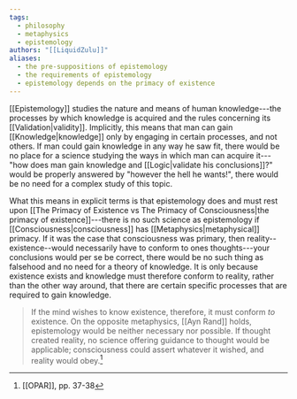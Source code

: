 ```yaml
---
tags:
  - philosophy
  - metaphysics
  - epistemology
authors: "[[LiquidZulu]]"
aliases:
  - the pre-suppositions of epistemology
  - the requirements of epistemology
  - epistemology depends on the primacy of existence
---
```


[[Epistemology]] studies the nature and means of human knowledge---the processes by which knowledge is acquired and the rules concerning its [[Validation|validity]]. Implicitly, this means that man can gain [[Knowledge|knowledge]] only by engaging in certain processes, and not others. If man could gain knowledge in any way he saw fit, there would be no place for a science studying the ways in which man can acquire it---"how does man gain knowledge and [[Logic|validate his conclusions]]?" would be properly answered by "however the hell he wants!", there would be no need for a complex study of this topic.

What this means in explicit terms is that epistemology does and must rest upon [[The Primacy of Existence vs The Primacy of Consciousness|the primacy of existence]]---there is no such science as epistemology if [[Consciousness|consciousness]] has [[Metaphysics|metaphysical]] primacy. If it was the case that consciousness was primary, then reality--existence--would necessarily have to conform to ones thoughts---your conclusions would per se be correct, there would be no such thing as falsehood and no need for a theory of knowledge. It is only because existence exists and knowledge must therefore conform to reality, rather than the other way around, that there are certain specific processes that are required to gain knowledge.

> If the mind wishes to know existence, therefore, it must conform *to* existence. On the opposite metaphysics, [[Ayn Rand]] holds, epistemology would be neither necessary nor possible. If thought created reality, no science offering guidance to thought would be applicable; consciousness could assert whatever it wished, and reality would obey.[^1]

[^1]: [[OPAR]], pp. 37-38